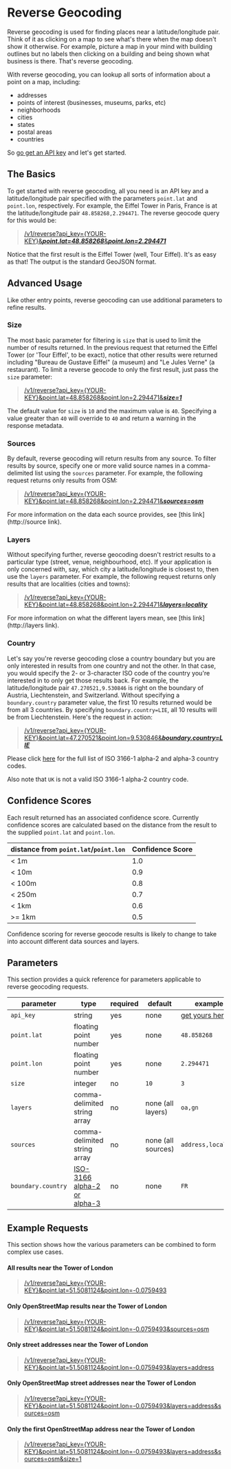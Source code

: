 Reverse Geocoding
==================

Reverse geocoding is used for finding places near a latitude/longitude pair.  Think of it as clicking on a map to see what's there when the map doesn't show it otherwise.  For example, picture a map in your mind with building outlines but no labels then clicking on a building and being shown what business is there.  That's reverse geocoding.  

With reverse geocoding, you can lookup all sorts of information about a point on a map, including:

* addresses
* points of interest (businesses, museums, parks, etc)
* neighborhoods
* cities
* states
* postal areas
* countries

So [go get an API key](https://mapzen.com/developers) and let's get started.

## The Basics

To get started with reverse geocoding, all you need is an API key and a latitude/longitude pair specified with the parameters `point.lat` and `point.lon`, respectively.  For example, the Eiffel Tower in Paris, France is at the latitude/longitude pair `48.858268,2.294471`.  The reverse geocode query for this would be:

>[/v1/reverse?api\_key={YOUR-KEY}&___point.lat=48.858268___&___point.lon=2.294471___](https://search.mapzen.com/v1/reverse?api_key={YOUR_API_KEY}&point.lat=48.858268&point.lon=2.294471)

Notice that the first result is the Eiffel Tower (well, Tour Eiffel).  It's as easy as that!  The output is the standard GeoJSON format.

## Advanced Usage

Like other entry points, reverse geocoding can use additional parameters to refine results.  

### Size

The most basic parameter for filtering is `size` that is used to limit the number of results returned.  In the previous request that returned the Eiffel Tower (or 'Tour Eiffel', to be exact), notice that other results were returned including "Bureau de Gustave Eiffel" (a museum) and "Le Jules Verne" (a restaurant).  To limit a reverse geocode to only the first result, just pass the `size` parameter:

>[/v1/reverse?api\_key={YOUR-KEY}&point.lat=48.858268&point.lon=2.294471&___size=1___](https://search.mapzen.com/v1/reverse?api_key={YOUR_API_KEY}&point.lat=48.858268&point.lon=2.294471&size=1)

The default value for `size` is `10` and the maximum value is `40`.  Specifying a value greater than `40` will override to `40` and return a warning in the response metadata.  

### Sources

By default, reverse geocoding will return results from any source.  To filter results by source, specify one or more valid source names in a comma-delimited list using the `sources` parameter.  For example, the following request returns only results from OSM:

>[/v1/reverse?api\_key={YOUR-KEY}&point.lat=48.858268&point.lon=2.294471&___sources=osm___](https://search.mapzen.com/v1/reverse?api_key={YOUR_API_KEY}&point.lat=48.858268&point.lon=2.294471&sources=osm)

For more information on the data each source provides, see [this link](http://source link).

### Layers

Without specifying further, reverse geocoding doesn't restrict results to a particular type (street, venue, neighbourhood, etc).  If your application is only concerned with, say, which city a latitude/longitude is closest to, then use the `layers` parameter.  For example, the following request returns only results that are localities (cities and towns):

>[/v1/reverse?api\_key={YOUR-KEY}&point.lat=48.858268&point.lon=2.294471&___layers=locality___](https://search.mapzen.com/v1/reverse?api_key={YOUR_API_KEY}&point.lat=48.858268&point.lon=2.294471&layers=locality)

For more information on what the different layers mean, see [this link](http://layers link).

### Country

Let's say you're reverse geocoding close a country boundary but you are only interested in results from one country and not the other.  In that case, you would specify the 2- or 3-character ISO code of the country you're interested in to only get those results back.  For example, the latitude/longitude pair `47.270521,9.530846` is right on the boundary of Austria, Liechtenstein, and Switzerland.  Without specifying a `boundary.country` parameter value, the first 10 results returned would be from all 3 countries.  By specifying `boundary.country=LIE`, all 10 results will be from Liechtenstein.  Here's the request in action:

>[/v1/reverse?api\_key={YOUR-KEY}&point.lat=47.270521&point.lon=9.530846&___boundary.country=LIE___](https://search.mapzen.com/v1/reverse?api_key={YOUR_API_KEY}&point.lat=47.270521&point.lon=9.530846&boundary.country=LIE)

Please click <a href="https://en.wikipedia.org/wiki/ISO_3166-1" target="\_blank">here</a> for the full list of ISO 3166-1 alpha-2 and alpha-3 country codes.

Also note that `UK` is not a valid ISO 3166-1 alpha-2 country code.  

## Confidence Scores

Each result returned has an associated confidence score.  Currently confidence scores are calculated based on the distance from the result to the supplied `point.lat` and `point.lon`.  

distance from `point.lat`/`point.lon` | Confidence Score
--- | ---
&lt; 1m | 1.0
&lt; 10m | 0.9
&lt; 100m | 0.8
&lt; 250m | 0.7
&lt; 1km | 0.6
&gt;= 1km | 0.5

Confidence scoring for reverse geocode results is likely to change to take into account different data sources and layers.  

## Parameters

This section provides a quick reference for parameters applicable to reverse geocoding requests.  

parameter | type | required | default | example
--- | --- | --- | --- | ---
`api_key` | string | yes | none | [get yours here!](https://mapzen.com/developers)
`point.lat` | floating point number | yes | none | `48.858268`
`point.lon` | floating point number | yes | none | `2.294471`
`size` | integer | no | `10` | `3`
`layers` | comma-delimited string array | no | none (all layers) | `oa,gn`
`sources` | comma-delimited string array | no | none (all sources) | `address,locality`
`boundary.country` | <a href="https://en.wikipedia.org/wiki/ISO_3166-1" target="\_blank">ISO-3166 alpha-2 or alpha-3</a> | no | none | `FR`

## Example Requests

This section shows how the various parameters can be combined to form complex use cases.  

#### All results near the Tower of London

>[/v1/reverse?api\_key={YOUR-KEY}&point.lat=51.5081124&point.lon=-0.0759493](https://search.mapzen.com/v1/reverse?api_key={YOUR_API_KEY}&point.lat=51.5081124&point.lon=-0.0759493)

#### Only OpenStreetMap results near the Tower of London

>[/v1/reverse?api\_key={YOUR-KEY}&point.lat=51.5081124&point.lon=-0.0759493&sources=osm](https://search.mapzen.com/v1/reverse?api_key={YOUR_API_KEY}&point.lat=51.5081124&point.lon=-0.0759493&sources=osm)

#### Only street addresses near the Tower of London

>[/v1/reverse?api\_key={YOUR-KEY}&point.lat=51.5081124&point.lon=-0.0759493&layers=address](https://search.mapzen.com/v1/reverse?api_key={YOUR_API_KEY}&point.lat=51.5081124&point.lon=-0.0759493&layers=address)

#### Only OpenStreetMap street addresses near the Tower of London

>[/v1/reverse?api\_key={YOUR-KEY}&point.lat=51.5081124&point.lon=-0.0759493&layers=address&sources=osm](https://search.mapzen.com/v1/reverse?api_key={YOUR_API_KEY}&point.lat=51.5081124&point.lon=-0.0759493&layers=address&sources=osm)

#### Only the first OpenStreetMap address near the Tower of London

>[/v1/reverse?api\_key={YOUR-KEY}&point.lat=51.5081124&point.lon=-0.0759493&layers=address&sources=osm&size=1](https://search.mapzen.com/v1/reverse?api_key={YOUR_API_KEY}&point.lat=51.5081124&point.lon=-0.0759493&layers=address&sources=osm&size=1)
